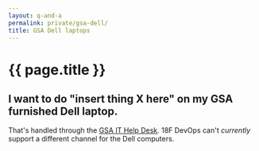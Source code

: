 ```yaml
---
layout: q-and-a
permalink: private/gsa-dell/
title: GSA Dell laptops
---
```

# {{ page.title }}

## I want to do "insert thing X here" on my GSA furnished Dell laptop.

That's handled through the [GSA IT Help Desk](https://gsa.service-now.com/navpage.do). 18F DevOps can't *currently* support a different channel for the Dell computers.
